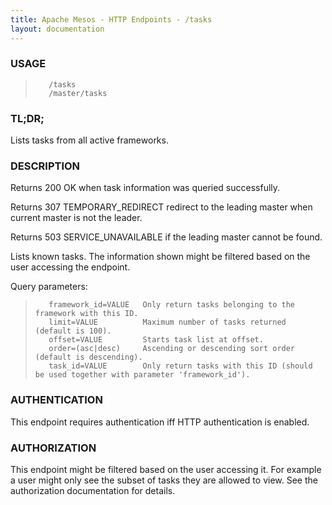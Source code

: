 ```yaml
---
title: Apache Mesos - HTTP Endpoints - /tasks
layout: documentation
---
```

<!--- This is an automatically generated file. DO NOT EDIT! --->

### USAGE ###
>        /tasks
>        /master/tasks

### TL;DR; ###
Lists tasks from all active frameworks.

### DESCRIPTION ###
Returns 200 OK when task information was queried successfully.

Returns 307 TEMPORARY_REDIRECT redirect to the leading master when
current master is not the leader.

Returns 503 SERVICE_UNAVAILABLE if the leading master cannot be
found.

Lists known tasks.
The information shown might be filtered based on the user
accessing the endpoint.

Query parameters:

>        framework_id=VALUE   Only return tasks belonging to the framework with this ID.
>        limit=VALUE          Maximum number of tasks returned (default is 100).
>        offset=VALUE         Starts task list at offset.
>        order=(asc|desc)     Ascending or descending sort order (default is descending).
>        task_id=VALUE        Only return tasks with this ID (should be used together with parameter 'framework_id').


### AUTHENTICATION ###
This endpoint requires authentication iff HTTP authentication is
enabled.

### AUTHORIZATION ###
This endpoint might be filtered based on the user accessing it.
For example a user might only see the subset of tasks they are
allowed to view.
See the authorization documentation for details.